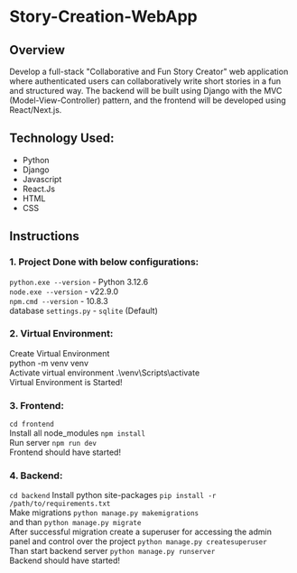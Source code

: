 # Story-Creation-WebApp

## Overview
Develop a full-stack "Collaborative and Fun Story Creator" web application where
authenticated users can collaboratively write short stories in a fun and structured way. The
backend will be built using Django with the MVC (Model-View-Controller) pattern, and the
frontend will be developed using React/Next.js.

## Technology Used:
  - Python <br />
  - Django <br />
  - Javascript <br />
  - React.Js <br />
  - HTML <br />
  - CSS <br />
## Instructions
### 1. Project Done with below configurations:
`python.exe --version` - Python 3.12.6 <br />
`node.exe --version` - v22.9.0 <br />
`npm.cmd --version` - 10.8.3 <br />
database `settings.py` - `sqlite` (Default) <br />

### 2. Virtual Environment:
Create Virtual Environment <br />
python -m venv venv <br />
Activate virtual environment .\venv\Scripts\activate <br />
Virtual Environment is Started! <br />

### 3. Frontend:
`cd frontend` <br />
Install all node_modules `npm install` <br />
Run server `npm run dev` <br />
Frontend should have started! <br />

### 4. Backend:
`cd backend`
Install python site-packages `pip install -r /path/to/requirements.txt` <br />
Make migrations `python manage.py makemigrations` <br /> and than `python manage.py migrate` <br />
After successful migration create a superuser for accessing the admin panel and control over the project `python manage.py createsuperuser` <br />
Than start backend server `python manage.py runserver` <br />
Backend should have started! <br />
